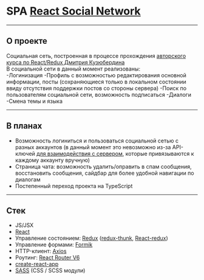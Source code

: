 # SPA [React Social Network](https://datfeela.github.io/react-social-network)
____
## О проекте
Социальная сеть, построенная в процессе прохождения [авторского курса по React/Redux Дмитрия Кузюбердина](https://www.youtube.com/playlist?list=PLcvhF2Wqh7DNVy1OCUpG3i5lyxyBWhGZ8)  
В социальной сети в данный момент реализованы:  
-Логинизация
-Профиль с возможностью редактирования основной информации, посты (сохраняющиеся только в локальном состоянии ввиду отсутствия поддержки постов со стороны сервера)
-Поиск по пользователям социальной сети, возможность подписаться
-Диалоги 
-Смена темы и языка
____
## В планах
- Возможность логиниться и пользоваться социальной сетью с разных аккаунтов (в данный момент это невозможно из-за API-ключей [для взаимодействия с сервером](https://social-network.samuraijs.com/article/faq_po_api), которые привязываются к каждому аккаунту вручную)
- Страница чата: возможность удалить/оправить в спам сообщения, восстановить сообщения, сайдбар для более удобной навигации по диалогам
- Постепенный переход проекта на TypeScript
____
## Стек
- JS/JSX
- [React](https://facebook.github.io/react/docs/hello-world.html)
- Управление состоянием: [Redux](http://redux.js.org/) ([redux-thunk](https://github.com/gaearon/redux-thunk), [React-redux](https://react-redux.js.org/))
- Управление формами: [Formik](https://formik.org/)
- HTTP-клиент: [Axios](https://axios-http.com/)
- Роутинг: [React Router V6](https://reactrouter.com/)
- [create-react-app](https://github.com/facebook/create-react-app)
- [SASS](http://sass-lang.com/) (CSS / SCSS модули)
